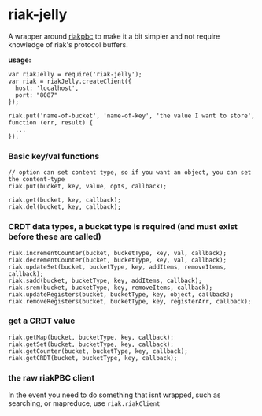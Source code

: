 # riak-jelly
A wrapper around [riakpbc](https://github.com/nlf/riakpbc) to make it a bit simpler and not require knowledge of riak's protocol buffers.

**usage:**

```
var riakJelly = require('riak-jelly');
var riak = riakJelly.createClient({
  host: 'localhost',
  port: "8087"
});

riak.put('name-of-bucket', 'name-of-key', 'the value I want to store', function (err, result) {
  ...   
});
```

### Basic key/val functions

```
// option can set content type, so if you want an object, you can set the content-type
riak.put(bucket, key, value, opts, callback); 

riak.get(bucket, key, callback);
riak.del(bucket, key, callback);
```

### CRDT data types, a bucket type is required (and must exist before these are called)
```
riak.incrementCounter(bucket, bucketType, key, val, callback);
riak.decrementCounter(bucket, bucketType, key, val, callback);
riak.updateSet(bucket, bucketType, key, addItems, removeItems, callback);
riak.sadd(bucket, bucketType, key, addItems, callback);
riak.srem(bucket, bucketType, key, removeItems, callback);
riak.updateRegisters(bucket, bucketType, key, object, callback);
riak.removeRegisters(bucket, bucketType, key, registerArr, callback);
```

### get a CRDT value
```
riak.getMap(bucket, bucketType, key, callback);
riak.getSet(bucket, bucketType, key, callback);
riak.getCounter(bucket, bucketType, key, callback);
riak.getCRDT(bucket, bucketType, key, callback);
```

### the raw riakPBC client
In the event you need to do something that isnt wrapped, such as searching, or mapreduce, use ```riak.riakClient```